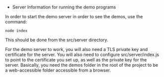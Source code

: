 * Server Information for running the demo programs

In order to start the demo server in order to see the demos, use the command:

```
node index
```

This should be done from the src/server directory.

For the demo server to work, you will also need a TLS private key and certificate for the server. You will also need to configure src/server/index.js to point to the certificate you set up, as well as the private key for the server. Basically, you need the demos folder in the root of the project to be a web-accessible folder accessible from a browser.
